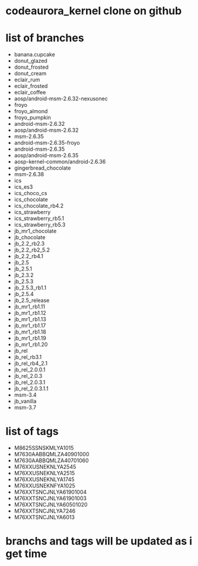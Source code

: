 codeaurora_kernel clone on github
========================

list of branches 
=================

- banana.cupcake
- donut_glazed
- donut_frosted
- donut_cream
- eclair_rum
- eclair_frosted
- eclair_coffee
- aosp/android-msm-2.6.32-nexusonec
- froyo
- froyo_almond
- froyo_pumpkin
- android-msm-2.6.32
- aosp/android-msm-2.6.32 
- msm-2.6.35
- android-msm-2.6.35-froyo
- android-msm-2.6.35
- aosp/android-msm-2.6.35 
- aosp-kernel-common/android-2.6.36
- gingerbread_chocolate
- msm-2.6.38
- ics
- ics_es3
- ics_choco_cs
- ics_chocolate
- ics_chocolate_rb4.2
- ics_strawberry
- ics_strawberry_rb5.1
- ics_strawberry_rb5.3
- jb_mr1_chocolate
- jb_chocolate
- jb_2.2_rb2.3
- jb_2.2_rb2_5.2
- jb_2.2_rb4.1
- jb_2.5
- jb_2.5.1
- jb_2.3.2
- jb_2.5.3
- jb_2.5.3_rb1.1
- jb_2.5.4
- jb_2.5_release
- jb_mr1_rb1.11
- jb_mr1_rb1.12
- jb_mr1_rb1.13
- jb_mr1_rb1.17
- jb_mr1_rb1.18
- jb_mr1_rb1.19 
- jb_mr1_rb1.20
- jb_rel
- jb_rel_rb3.1
- jb_rel_rb4_2.1 
- jb_rel_2.0.0.1 
- jb_rel_2.0.3
- jb_rel_2.0.3.1 
- jb_rel_2.0.3.1.1
- msm-3.4
- jb_vanilla
- msm-3.7

list of tags
=============

- M8625SSNSKMLYA1015
- M7630AABBQMLZA40901000
- M7630AABBQMLZA40701060
- M76XXUSNEKNLYA2545
- M76XXUSNEKNLYA2515
- M76XXUSNEKNLYA1745
- M76XXUSNEKNFYA1025
- M76XXTSNCJNLYA61901004
- M76XXTSNCJNLYA61901003
- M76XXTSNCJNLYA60501020
- M76XXTSNCJNLYA7246
- M76XXTSNCJNLYA6013

branchs and tags will be updated as i get time 
==============================================
